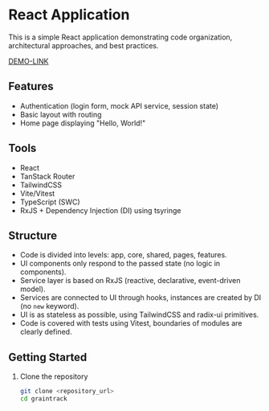 # React Application

This is a simple React application demonstrating code organization, architectural approaches, and best practices.

[DEMO-LINK](https://volodymyr-soltys97.github.io/graintrack/)

## Features

- Authentication (login form, mock API service, session state)
- Basic layout with routing
- Home page displaying "Hello, World!"

## Tools

- React
- TanStack Router
- TailwindCSS
- Vite/Vitest
- TypeScript (SWC)
- RxJS + Dependency Injection (DI) using tsyringe

## Structure

- Code is divided into levels: app, core, shared, pages, features.
- UI components only respond to the passed state (no logic in components).
- Service layer is based on RxJS (reactive, declarative, event-driven model).
- Services are connected to UI through hooks, instances are created by DI (no `new` keyword).
- UI is as stateless as possible, using TailwindCSS and radix-ui primitives.
- Code is covered with tests using Vitest, boundaries of modules are clearly defined.

## Getting Started

1. Clone the repository
   ```bash
   git clone <repository_url>
   cd graintrack
